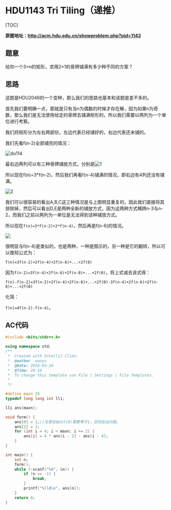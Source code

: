 # HDU1143 Tri Tiling（递推）

[TOC]

**原题地址：http://acm.hdu.edu.cn/showproblem.php?pid=1143**

## 题意

给你一个3×n的矩形，求用2×1的骨牌铺满有多少种不同的方案？

## 思路

这题是HDU2046的一个变种，那么我们的思路也基本和该题是差不多的。

首先我们要明确一点，那就是只有当n为偶数的时候才存在解，因为如果n为奇数，那么我们是无法使用给定的骨牌去铺满矩形的，所以我们需要以两列为一个单位进行考察。

我们将矩形分为左右两部份，左边代表已经铺好的，右边代表还未铺的。

我们先看f(n-2)全部铺完的情况：

![du114](D:\ACM解题报告\Picture\hdu1143.jpg)

最右边两列可以有三种骨牌铺放方式，分别是![1](D:\ACM解题报告\Picture\1.png)

所以现在f(n)=3*f(n-2)，然后我们再看f(n-4)铺满的情况，即右边有4列还没有铺满。

![2](D:\ACM解题报告\Picture\2.png)

我们可以很容易的看出A,B,C这三种情况是与上图明显重复的，因此我们直接将其排除掉，然后可以看出D,E是两种全新的铺放方式，因为这两种方式横跨n-3与n-2，而我们之前以两列为一单位是无法得到该种铺放方式。

所以现在`f(n)=3*f(n-2)+2*f(n-4)`，然后再是f(n-6)的情况。

![](D:\ACM解题报告\Picture\3.png)

很明显与f(n-4)是类似的，也是两种，一种是图示的，另一种是它的翻转，所以可以推知公式为：

`f(n)=3f(n-2)+2f(n-4)+2f(n-6)+...+2f(0)`

因为`f(n-2)=3f(n-4)+2f(n-6)+2f(n-8)+...+2f(0)`，将上式减去该式得：

`f(n)-f(n-2)=3f(n-2)+2f(n-4)+2f(n-6)+...+2f(0)-3f(n-4)+2f(n-6)+2f(n-8)+...+2f(0)`

化简：

`f(n)=4f(n-2)-f(n-4)`。

## AC代码

```c++
#include <bits/stdc++.h>

using namespace std;
/**
 *  Created with IntelliJ Clion.
 *  @author  wanyu
 *  @Date: 2018-03-16
 *  @Time: 20:16
 *  To change this template use File | Settings | File Templates.
 * 
 */

#define maxn 33
typedef long long int lli;

lli ans[maxn];

void form() {
    ans[0] = 1;//注意初始化f(0)需要等于1，否则会出问题。
    ans[2] = 3;
    for (int i = 4; i < maxn; i += 2) {
        ans[i] = 4 * ans[i - 2] - ans[i - 4];
    }
}

int main() {
    int n;
    form();
    while (~scanf("%d", &n)) {
        if (n == -1) {
            break;
        }
        printf("%lld\n", ans[n]);
    }
    return 0;
}
```
